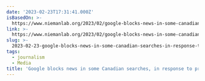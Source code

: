 ```yaml
---
date: '2023-02-23T17:31:41.000Z'
isBasedOn: >-
  https://www.niemanlab.org/2023/02/google-blocks-news-in-some-canadian-searches-in-response-to-proposed-media-law/
link: >-
  https://www.niemanlab.org/2023/02/google-blocks-news-in-some-canadian-searches-in-response-to-proposed-media-law/
slug: >-
  2023-02-23-google-blocks-news-in-some-canadian-searches-in-response-to-proposed-media
tags:
  - journalism
  - Media
title: 'Google blocks news in some Canadian searches, in response to proposed media'
---
```


